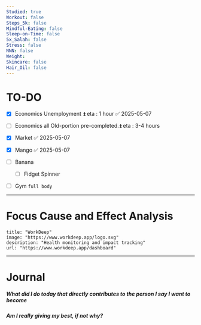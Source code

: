 ```yaml
---
Studied: true
Workout: false
Steps_5k: false
Mindful-Eating: false
Sleep-on-Time: false
5x_Salah: false
Stress: false
NNN: false
Weight: 
Skincare: false
Hair_Oil: false
---
```

# TO-DO
- [x] Economics Unemployment ⏫ eta : 1 hour ✅ 2025-05-07
- [ ] Economics all Old-portion pre-completed.⏫ eta : 3-4 hours
- [x] Market ✅ 2025-05-07
 - [x] Mango ✅ 2025-05-07
 - [ ] Banana 
	- [ ] Fidget Spinner
- [ ] Gym `full body`



---

# Focus Cause and Effect Analysis

```embed
title: "WorkDeep"
image: "https://www.workdeep.app/logo.svg"
description: "Health monitoring and impact tracking"
url: "https://www.workdeep.app/dashboard"
```


---
# Journal
##### What did I do _today_ that directly contributes to the person I say I want to become
##### Am I really giving my best, if not *why*?








